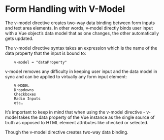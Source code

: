 # Form Handling with V-Model


The v-model directive creates two-way data binding between form inputs and text area elements. In other words, v-model directly binds user input with a Vue object’s data model that as one changes, the other automatically gets updated.

The v-model directive syntax takes an expression which is the name of the
data property that the input is bound to:

        v-model = "dataProperty"


v-model removes any difficulty in keeping user input and the data model in sync and can be applied to virtually any form input element:

        V-MODEL
        Dropdowns
        Checkboxes
        Radio Inputs
        etc…

It’s important to keep in mind that when using the v-model directive - v-model takes the data property of the Vue instance as the single source of truth as opposed to HTML element attributes like checked or selected.

Though the v-model directive creates two-way data binding.
